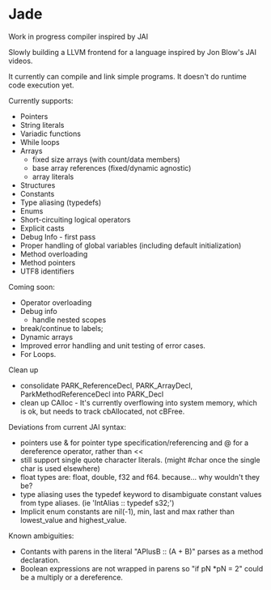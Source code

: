 # Jade
Work in progress compiler inspired by JAI

Slowly building a LLVM frontend for a language inspired by Jon Blow's JAI videos.

It currently can compile and link simple programs. It doesn't do runtime code execution yet.

Currently supports:
  * Pointers
  * String literals
  * Variadic functions
  * While loops
  * Arrays
    - fixed size arrays (with count/data members)
    - base array references (fixed/dynamic agnostic)
    - array literals
  * Structures
  * Constants
  * Type aliasing (typedefs)
  * Enums
  * Short-circuiting logical operators
  * Explicit casts
  * Debug Info - first pass
  * Proper handling of global variables (including default initialization)
  * Method overloading
  * Method pointers
  * UTF8 identifiers

Coming soon:
  * Operator overloading
  * Debug info
    - handle nested scopes
  * break/continue to labels;
  * Dynamic arrays
  * Improved error handling and unit testing of error cases.
  * For Loops.

Clean up
  * consolidate PARK_ReferenceDecl, PARK_ArrayDecl, ParkMethodReferenceDecl into PARK_Decl
  * clean up CAlloc - It's currently overflowing into system memory, which is ok, but needs to track cbAllocated, not cBFree.

Deviations from current JAI syntax:
  * pointers use & for pointer type specification/referencing and @ for a dereference operator, rather than <<
  * still support single quote character literals. (might #char once the single char is used elsewhere)
  * float types are: float, double, f32 and f64. because... why wouldn't they be?
  * type aliasing uses the typedef keyword to disambiguate constant values from type aliases. (ie 'IntAlias :: typedef s32;')
  * Implicit enum constants are nil(-1), min, last and max rather than lowest_value and highest_value.

Known ambiguities:
   * Contants with parens in the literal "APlusB :: (A + B)" parses as a method declaration.
   * Boolean expressions are not wrapped in parens so "if pN *pN = 2" could be a multiply or a dereference.